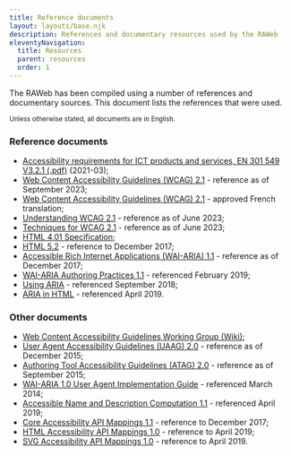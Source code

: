 ```yaml
---
title: Reference documents
layout: layouts/base.njk
description: References and documentary resources used by the RAWeb
eleventyNavigation:
  title: Resources
  parent: resources
  order: 1
---
```


The RAWeb has been compiled using a number of references and documentary sources. This document lists the references that were used.

<small>Unless otherwise stated, all documents are in English.</small>


### Reference documents

- [Accessibility requirements for ICT products and services, EN 301 549 V3.2.1 (.pdf)](https://www.etsi.org/deliver/etsi_en/301500_301599/301549/03.02.01_60/en_301549v030201p.pdf) (2021-03);
- [Web Content Accessibility Guidelines (WCAG) 2.1](https://www.w3.org/TR/WCAG21/) - reference as of September 2023;
- [Web Content Accessibility Guidelines (WCAG) 2.1](https://www.w3.org/Translations/WCAG21-fr/) - approved French translation;
- [Understanding WCAG 2.1](https://www.w3.org/WAI/WCAG21/Understanding/) - reference as of June 2023;
- [Techniques for WCAG 2.1](https://www.w3.org/WAI/WCAG21/Techniques/) - reference as of June 2023;
- [HTML 4.01 Specification](http://www.w3.org/TR/html401/);
- [HTML 5.2](http://www.w3.org/TR/html5/) - reference to December 2017;
- [Accessible Rich Internet Applications (WAI-ARIA) 1.1](https://www.w3.org/TR/wai-aria-1.1/) - reference as of December 2017;
- [WAI-ARIA Authoring Practices 1.1](https://www.w3.org/WAI/ARIA/apg/) - referenced February 2019;
- [Using ARIA](https://www.w3.org/TR/using-aria/) - referenced September 2018;
- [ARIA in HTML](https://www.w3.org/TR/html-aria/) - referenced April 2019.

### Other documents

- [Web Content Accessibility Guidelines Working Group (Wiki)](https://www.w3.org/WAI/GL/wiki/Main_Page);
- [User Agent Accessibility Guidelines (UAAG) 2.0](http://www.w3.org/TR/UAAG20/) - reference as of December 2015;
- [Authoring Tool Accessibility Guidelines (ATAG) 2.0](http://www.w3.org/WAI/AU/ATAG20/) - reference as of September 2015;
- [WAI-ARIA 1.0 User Agent Implementation Guide](http://www.w3.org/TR/wai-aria-implementation/) - referenced March 2014;
- [Accessible Name and Description Computation 1.1](https://www.w3.org/TR/accname-1.1/) - referenced April 2019;
- [Core Accessibility API Mappings 1.1](https://www.w3.org/TR/core-aam-1.1/) - reference to December 2017;
- [HTML Accessibility API Mappings 1.0](https://w3c.github.io/html-aam/) - reference to April 2019;
- [SVG Accessibility API Mappings 1.0](https://w3c.github.io/svg-aam/) - reference to April 2019.

